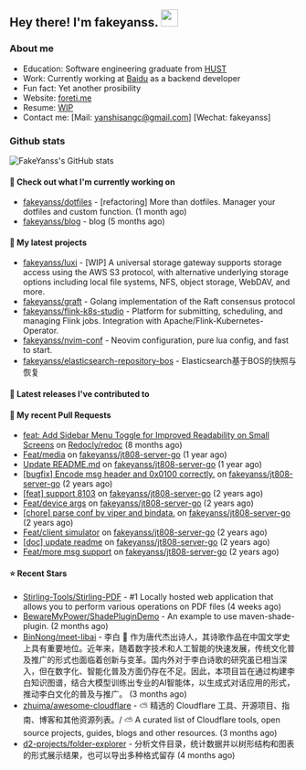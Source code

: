 ## Hey there! I'm fakeyanss. <img src="https://media.giphy.com/media/hvRJCLFzcasrR4ia7z/giphy.gif" width="30px">

### About me

- Education: Software engineering graduate from [HUST](https://www.hust.edu.cn/)
- Work: Currently working at [Baidu](https://cloud.baidu.com/) as a backend developer
- Fun fact: Yet another prosibility
- Website: [foreti.me](https://foreti.me)
- Resume: [WIP](https://github.com/fakeyanss/fakeYanss/blob/master/Resume.md)
- Contact me: [Mail: yanshisangc@gmail.com] [Wechat: fakeyanss]








### Github stats

![FakeYanss's GitHub stats](https://github-readme-stats.vercel.app/api?username=fakeyanss&show_icons=true&theme=transparent)

#### 👷 Check out what I'm currently working on

- [fakeyanss/dotfiles](https://github.com/fakeyanss/dotfiles) - [refactoring] More than dotfiles. Manager your dotfiles and custom function. (1 month ago)
- [fakeyanss/blog](https://github.com/fakeyanss/blog) - blog (5 months ago)

#### 🌱 My latest projects

- [fakeyanss/luxi](https://github.com/fakeyanss/luxi) - [WIP] A universal storage gateway supports storage access using the AWS S3 protocol, with alternative underlying storage options including local file systems, NFS, object storage, WebDAV, and more.
- [fakeyanss/graft](https://github.com/fakeyanss/graft) - Golang implementation of the Raft consensus protocol
- [fakeyanss/flink-k8s-studio](https://github.com/fakeyanss/flink-k8s-studio) - Platform for submitting, scheduling, and managing Flink jobs. Integration with Apache/Flink-Kubernetes-Operator.
- [fakeyanss/nvim-conf](https://github.com/fakeyanss/nvim-conf) - Neovim configuration, pure lua config, and fast to start.
- [fakeyanss/elasticsearch-repository-bos](https://github.com/fakeyanss/elasticsearch-repository-bos) - Elasticsearch基于BOS的快照与恢复

#### 🔭 Latest releases I've contributed to


#### 🔨 My recent Pull Requests

- [feat: Add Sidebar Menu Toggle for Improved Readability on Small Screens](https://github.com/Redocly/redoc/pull/2487) on [Redocly/redoc](https://github.com/Redocly/redoc) (8 months ago)
- [Feat/media](https://github.com/fakeyanss/jt808-server-go/pull/15) on [fakeyanss/jt808-server-go](https://github.com/fakeyanss/jt808-server-go) (1 year ago)
- [Update README.md](https://github.com/fakeyanss/jt808-server-go/pull/14) on [fakeyanss/jt808-server-go](https://github.com/fakeyanss/jt808-server-go) (1 year ago)
- [[bugfix] Encode msg header and 0x0100 correctly.](https://github.com/fakeyanss/jt808-server-go/pull/12) on [fakeyanss/jt808-server-go](https://github.com/fakeyanss/jt808-server-go) (2 years ago)
- [[feat] support 8103](https://github.com/fakeyanss/jt808-server-go/pull/10) on [fakeyanss/jt808-server-go](https://github.com/fakeyanss/jt808-server-go) (2 years ago)
- [Feat/device args](https://github.com/fakeyanss/jt808-server-go/pull/8) on [fakeyanss/jt808-server-go](https://github.com/fakeyanss/jt808-server-go) (2 years ago)
- [[chore] parse conf by viper and bindata.](https://github.com/fakeyanss/jt808-server-go/pull/7) on [fakeyanss/jt808-server-go](https://github.com/fakeyanss/jt808-server-go) (2 years ago)
- [Feat/client simulator](https://github.com/fakeyanss/jt808-server-go/pull/6) on [fakeyanss/jt808-server-go](https://github.com/fakeyanss/jt808-server-go) (2 years ago)
- [[doc] update readme](https://github.com/fakeyanss/jt808-server-go/pull/4) on [fakeyanss/jt808-server-go](https://github.com/fakeyanss/jt808-server-go) (2 years ago)
- [Feat/more msg support](https://github.com/fakeyanss/jt808-server-go/pull/2) on [fakeyanss/jt808-server-go](https://github.com/fakeyanss/jt808-server-go) (2 years ago)

#### ⭐ Recent Stars

- [Stirling-Tools/Stirling-PDF](https://github.com/Stirling-Tools/Stirling-PDF) - #1 Locally hosted web application that allows you to perform various operations on PDF files (4 weeks ago)
- [BewareMyPower/ShadePluginDemo](https://github.com/BewareMyPower/ShadePluginDemo) - An example to use maven-shade-plugin. (2 months ago)
- [BinNong/meet-libai](https://github.com/BinNong/meet-libai) - ​ 李白 :bust_in_silhouette: 作为唐代杰出诗人，其诗歌作品在中国文学史上具有重要地位。近年来，随着数字技术和人工智能的快速发展，传统文化普及推广的形式也面临着创新与变革。国内外对于李白诗歌的研究虽已相当深入，但在数字化、智能化普及方面仍存在不足。因此，本项目旨在通过构建李白知识图谱，结合大模型训练出专业的AI智能体，以生成式对话应用的形式，推动李白文化的普及与推广。 (3 months ago)
- [zhuima/awesome-cloudflare](https://github.com/zhuima/awesome-cloudflare) - ⛅️ 精选的 Cloudflare 工具、开源项目、指南、博客和其他资源列表。/ ⛅️ A curated list of Cloudflare tools, open source projects, guides, blogs and other resources. (3 months ago)
- [d2-projects/folder-explorer](https://github.com/d2-projects/folder-explorer) - 分析文件目录，统计数据并以树形结构和图表的形式展示结果，也可以导出多种格式留存 (4 months ago)
